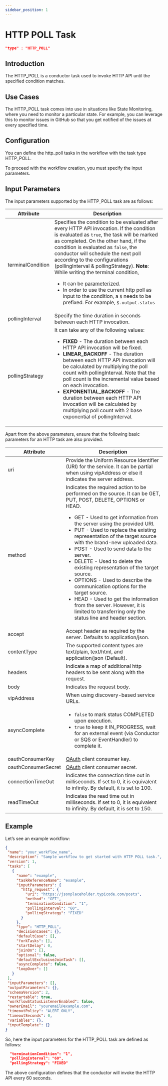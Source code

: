 ```yaml
---
sidebar_position: 1
---
```


# HTTP POLL Task
```json
"type" : "HTTP_POLL"
```
## Introduction

The HTTP_POLL is a conductor task used to invoke HTTP API until the specified condition matches. 

## Use Cases
The HTTP_POLL task comes into use in situations like State Monitoring, where you need to monitor a particular state. For example, you can leverage this to monitor issues in GitHub so that you get notified of the issues at every specified time.

## Configuration
You can define the http_poll tasks in the workflow with the task type HTTP_POLL. 

To proceed with the workflow creation, you must specify the input parameters.

## Input Parameters
The input parameters supported by the HTTP_POLL task are as follows:

| Attribute      | Description |
| ----------- | ----------- |
| terminalCondition   | Specifies the condition to be evaluated after every HTTP API invocation. If the condition is evaluated as `true`, the task will be marked as completed. On the other hand, if the condition is evaluated as `false`, the conductor will schedule the next poll according to the configurations (pollingInterval & pollingStrategy).                                   **Note**: While writing the terminal condition, <ul><li>It can be [parameterized](https://orkes.io/content/docs/how-tos/Tasks/task-inputs).</li><li> In order to use the current http poll as input to the condition, a `$` needs to be prefixed. For example, `$.output.status`</li></ul> |
| pollingInterval | Specify the time duration in seconds between each HTTP invocation. |
| pollingStrategy | It can take any of the following values: <ul><li>**FIXED** - The duration between each HTTP API invocation will be fixed.</li><li> **LINEAR_BACKOFF** - The duration between each HTTP API invocation will be calculated by multiplying the poll count with pollingInterval. Note that the poll count is the incremental value based on each invocation.</li><li>**EXPONENTIAL_BACKOFF** - The duration between each HTTP API invocation will be calculated by multiplying poll count with 2 base exponential of pollingInterval.</li></ul>|

Apart from the above parameters, ensure that the following basic parameters for an HTTP task are also provided.

| Attribute      | Description |
| ----------- | ----------- |
| uri   | Provide the Uniform Resource Identifier (URI) for the service. It can be partial when using vipAddress or else it indicates the server address. |
| method  | Indicates the required action to be performed on the source. It can be GET, PUT, POST, DELETE, OPTIONS or HEAD. <ul><li>GET - Used to get information from the server using the provided URI.</li><li>PUT - Used to replace the existing representation of the target source with the brand-new uploaded data.</li><li>POST - Used to send data to the server.</li> <li>DELETE - Used to delete the existing representation of the target source.</li><li>OPTIONS - Used to describe the communication options for the target source.</li><li>HEAD - Used to get the information from the server. However, it is limited to transferring only the status line and header section.</li></ul> |
| accept  | Accept header as required by the server. Defaults to application/json. |
| contentType | The supported content types are text/plain, text/html, and application/json (Default). |
| headers | Indicate a map of additional http headers to be sent along with the request. |
| body | Indicates the request body. |
| vipAddress | When using discovery-based service URLs. |
| asyncComplete | <ul><li>`false` to mark status COMPLETED upon execution.</li><li>`true` to keep it IN_PROGRESS, wait for an external event (via Conductor or SQS or EventHandler) to complete it.</li></ul> |
| oauthConsumerKey  | [OAuth](https://oauth.net/core/1.0/) client consumer key. |
| oauthConsumerSecret | [OAuth](https://oauth.net/core/1.0/) client consumer secret. |
| connectionTimeOut | Indicates the connection time out in milliseconds. If set to 0, it is equivalent to infinity. By default, it is set to 100. |
| readTimeOut | Indicates the read time out in milliseconds. If set to 0, it is equivalent to infinity. By default, it is set to 150. |

## Example

Let’s see an example workflow:

```json
{
 "name": "your_workflow_name",
 "description": "Sample workflow to get started with HTTP POLL task.",
 "version": 1,
 "tasks": [
   {
     "name": "example",
     "taskReferenceName": "example",
     "inputParameters": {
       "http_request": {
         "uri": "https://jsonplaceholder.typicode.com/posts",
         "method": "GET",
         "terminationCondition": "1",
         "pollingInterval": "60",
         "pollingStrategy": "FIXED"
       }
     },
     "type": "HTTP_POLL",
     "decisionCases": {},
     "defaultCase": [],
     "forkTasks": [],
     "startDelay": 0,
     "joinOn": [],
     "optional": false,
     "defaultExclusiveJoinTask": [],
     "asyncComplete": false,
     "loopOver": []
   }
 ],
 "inputParameters": [],
 "outputParameters": {},
 "schemaVersion": 2,
 "restartable": true,
 "workflowStatusListenerEnabled": false,
 "ownerEmail": "youremail@example.com",
 "timeoutPolicy": "ALERT_ONLY",
 "timeoutSeconds": 0,
 "variables": {},
 "inputTemplate": {}
}
```

So, here the input parameters for the HTTP_POLL task are defined as follows:

```json
  "terminationCondition": "1",
  "pollingInterval": "60",
  "pollingStrategy": "FIXED"
```
The above configuration defines that the conductor will invoke the HTTP API every 60 seconds.
